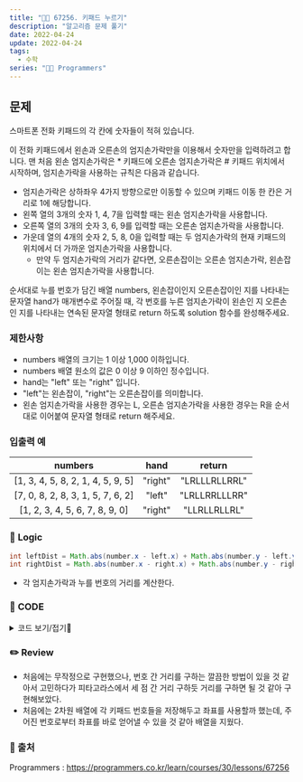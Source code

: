 ```yaml
---
title: "👩‍💻 67256. 키패드 누르기"
description: "알고리즘 문제 풀기"
date: 2022-04-24
update: 2022-04-24
tags:
  - 수학
series: "👩‍💻 Programmers"
---
```


## 문제
스마트폰 전화 키패드의 각 칸에 숫자들이 적혀 있습니다.

이 전화 키패드에서 왼손과 오른손의 엄지손가락만을 이용해서 숫자만을 입력하려고 합니다.
맨 처음 왼손 엄지손가락은 * 키패드에 오른손 엄지손가락은 # 키패드 위치에서 시작하며, 엄지손가락을 사용하는 규칙은 다음과 같습니다.

- 엄지손가락은 상하좌우 4가지 방향으로만 이동할 수 있으며 키패드 이동 한 칸은 거리로 1에 해당합니다.
- 왼쪽 열의 3개의 숫자 1, 4, 7을 입력할 때는 왼손 엄지손가락을 사용합니다.
- 오른쪽 열의 3개의 숫자 3, 6, 9를 입력할 때는 오른손 엄지손가락을 사용합니다.
- 가운데 열의 4개의 숫자 2, 5, 8, 0을 입력할 때는 두 엄지손가락의 현재 키패드의 위치에서 더 가까운 엄지손가락을 사용합니다.
  - 만약 두 엄지손가락의 거리가 같다면, 오른손잡이는 오른손 엄지손가락, 왼손잡이는 왼손 엄지손가락을 사용합니다.

순서대로 누를 번호가 담긴 배열 numbers, 왼손잡이인지 오른손잡이인 지를 나타내는 문자열 hand가 매개변수로 주어질 때, 각 번호를 누른 엄지손가락이 왼손인 지 오른손인 지를 나타내는 연속된 문자열 형태로 return 하도록 solution 함수를 완성해주세요.

### 제한사항
- numbers 배열의 크기는 1 이상 1,000 이하입니다.
- numbers 배열 원소의 값은 0 이상 9 이하인 정수입니다.
- hand는 "left" 또는 "right" 입니다.
- "left"는 왼손잡이, "right"는 오른손잡이를 의미합니다.
- 왼손 엄지손가락을 사용한 경우는 L, 오른손 엄지손가락을 사용한 경우는 R을 순서대로 이어붙여 문자열 형태로 return 해주세요.

### 입출력 예
|numbers|hand|return|
|:---:|:---:|:---:|
|[1, 3, 4, 5, 8, 2, 1, 4, 5, 9, 5]|"right"|"LRLLLRLLRRL"|
|[7, 0, 8, 2, 8, 3, 1, 5, 7, 6, 2]|"left"|"LRLLRRLLLRR"|
|[1, 2, 3, 4, 5, 6, 7, 8, 9, 0]|"right"|"LLRLLRLLRL"|

### 📍 **Logic**

```java
int leftDist = Math.abs(number.x - left.x) + Math.abs(number.y - left.y);
int rightDist = Math.abs(number.x - right.x) + Math.abs(number.y - right.y);
```

- 각 엄지손가락과 누를 번호의 거리를 계산한다.

### 📄 **CODE**

<details>
  <summary>코드 보기/접기💫</summary>
    <div markdown="1">

	import java.util.*;

    class Pair {
        int x;
        int y;
        
        public Pair(int x, int y) {
            this.x = x;
            this.y = y;
        }
    }

    class Solution {
        // 각 엄지 위치
        Pair left = new Pair(3, 0);
        Pair right = new Pair(3, 2);
        // 누를 번호 위치
        Pair number = new Pair(0, 0);
        
        public String solution(int[] numbers, String hand) {
            StringBuilder answer = new StringBuilder();
            
            for (int n : numbers) {
                if (n == 1 || n == 4 || n == 7) {
                    answer.append("L");
                    left.x = n/3;
                    left.y = 0;
                }
                else if (n == 3 || n == 6 || n == 9) {
                    answer.append("R");
                    right.x = n/3 - 1;
                    right.y = 2;
                }
                else answer.append(thumb(hand, n));
            }
            
            return answer.toString();
        }
        
        // 2, 5, 8, 0에 대해서는 거리 계산과 잡이 정보가 필요
        private String thumb(String hand, int n) {
            if (n == 0) n = 11;
            
            // 현재 눌러야 하는 번호의 위치
            number.x = (n - 1)/3;
            number.y = (n - 1)%3;

            // 가까운 엄지를 찾기 위해 거리 계산
            int leftDist = Math.abs(number.x - left.x) + Math.abs(number.y - left.y);
            int rightDist = Math.abs(number.x - right.x) + Math.abs(number.y - right.y);
            
            // 차이가 같은 경우, 잡이 정보에 따라 반환
            if (leftDist == rightDist) {
                if (hand.equals("left")) {
                    updateThumb(left);
                    return "L";
                }
                updateThumb(right);
                return "R";
            } else {
                // 차이가 다른 경우
                if (leftDist < rightDist) {
                    updateThumb(left);
                    return "L";
                }
                updateThumb(right);
                return "R";
            }
        }
        
        private void updateThumb(Pair thumb) {
            thumb.x = number.x;
            thumb.y = number.y;
        }
    }
  	</div>
</details>

### ✏️ **Review**
- 처음에는 무작정으로 구현했으나, 번호 간 거리를 구하는 깔끔한 방법이 있을 것 같아서 고민하다가 피타고라스에서 세 점 간 거리 구하듯 거리를 구하면 될 것 같아 구현해보았다.
- 처음에는 2차원 배열에 각 키패드 번호들을 저장해두고 좌표를 사용할까 했는데, 주어진 번호로부터 좌표를 바로 얻어낼 수 있을 것 같아 배열을 지웠다.

### 📕 출처
Programmers : https://programmers.co.kr/learn/courses/30/lessons/67256